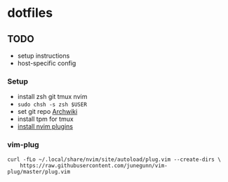 # dotfiles

## TODO

* setup instructions
* host-specific config

### Setup

* install zsh git tmux nvim
* `sudo chsh -s zsh $USER`
* set git repo [Archwiki](https://wiki.archlinux.org/index.php/Dotfiles)
* install tpm for tmux
* [install nvim plugins](#vim-plug)

### vim-plug
```
curl -fLo ~/.local/share/nvim/site/autoload/plug.vim --create-dirs \
    https://raw.githubusercontent.com/junegunn/vim-plug/master/plug.vim
```
